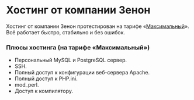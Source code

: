 # Хостинг от компании Зенон

Хостинг от компании Зенон протестирован на тарифе «[Максимальный](http://www.host.ru/prices/hosting/maxi.html)». Всё работает быстро, стабильно и без ошибок.

### Плюсы хостинга (на тарифе «Максимальный»)

* Персональный MySQL и PostgreSQL сервер.
* SSH.
* Полный доступ к конфигурации веб-сервера Apache.
* Полный доступ к PHP.ini.
* mod_perl.
* Доступ к компилятору.

